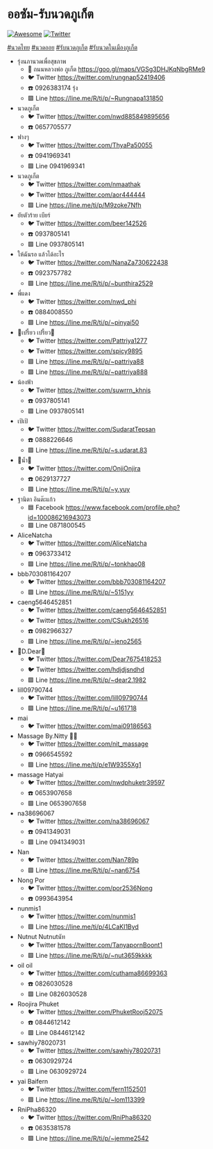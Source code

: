# ออซัม-รับนวดภูเก็ต
[![Awesome](https://awesome.re/badge-flat2.svg)](https://awesome.re)
[![Twitter](https://img.shields.io/twitter/url?url=https%3A%2F%2Ftwitter.com%2Fi%2Flists%2F1680569394110373889&label=%E0%B8%A3%E0%B8%B1%E0%B8%9A%E0%B8%99%E0%B8%A7%E0%B8%94%E0%B8%A0%E0%B8%B9%E0%B9%80%E0%B8%81%E0%B9%87%E0%B8%95)](https://twitter.com/i/lists/1680569394110373889)

[#นวดไทย](https://twitter.com/search?q=%23%E0%B8%99%E0%B8%A7%E0%B8%94%E0%B9%84%E0%B8%97%E0%B8%A2%20%E0%B8%A0%E0%B8%B9%E0%B9%80%E0%B8%81%E0%B9%87%E0%B8%95)
[#นวดออย](https://twitter.com/search?q=%23%E0%B8%99%E0%B8%A7%E0%B8%94%E0%B8%AD%E0%B8%AD%E0%B8%A2%20%E0%B8%A0%E0%B8%B9%E0%B9%80%E0%B8%81%E0%B9%87%E0%B8%95)
[#รับนวดภูเก็ต](https://twitter.com/search?q=%23%E0%B8%A3%E0%B8%B1%E0%B8%9A%E0%B8%99%E0%B8%A7%E0%B8%94%E0%B8%A0%E0%B8%B9%E0%B9%80%E0%B8%81%E0%B9%87%E0%B8%95)
[#รับนวดในเมืองภูเก็ต](https://twitter.com/search?q=%23%E0%B8%A3%E0%B8%B1%E0%B8%9A%E0%B8%99%E0%B8%A7%E0%B8%94%E0%B9%83%E0%B8%99%E0%B9%80%E0%B8%A1%E0%B8%B7%E0%B8%AD%E0%B8%87%E0%B8%A0%E0%B8%B9%E0%B9%80%E0%B8%81%E0%B9%87%E0%B8%95)

* รุ่งนภานวดเพื่อสุขภาพ
  * 📍 ถนนหลวงพ่อ ภูเก็ต https://goo.gl/maps/VGSg3DHJKqNbgRMe9
  * 🐦 Twitter https://twitter.com/rungnap52419406
  * ☎️ 0926383174 รุ่ง
  * 🟩 Line https://line.me/R/ti/p/~Rungnapa131850
* นวดภูเก็ต
  * 🐦 Twitter https://twitter.com/nwd885849895656
  * ☎️ 0657705577
* ฟางๆ
  * 🐦 Twitter https://twitter.com/ThyaPa50055
  * ☎️ 0941969341
  * 🟩 Line 0941969341
* นวดภูเก็ต
  * 🐦 Twitter https://twitter.com/nmaathak
  * 🐦 Twitter https://twitter.com/aor444444
  * 🟩 Line https://line.me/ti/p/M9zoke7Nfh
* ยัยตัวร้าย เบียร์
  * 🐦 Twitter https://twitter.com/beer142526
  * ☎️ 0937805141
  * 🟩 Line 0937805141
* ให้ฉันรอ แล้วได้อะไร
  * 🐦 Twitter https://twitter.com/NanaZa730622438
  * ☎️ 0923757782
  * 🟩 Line https://line.me/R/ti/p/~bunthira2529
* พี่แดง
  * 🐦 Twitter https://twitter.com/nwd_phi
  * ☎️ 0884008550
  * 🟩 Line https://line.me/R/ti/p/~pinyai50
* 🍊เปรี้ยว เปรี้ยว🍊
  * 🐦 Twitter https://twitter.com/Pattriya1277
  * 🐦 Twitter https://twitter.com/spicy9895
  * 🟩 Line https://line.me/R/ti/p/~pattriya88
  * 🟩 Line https://line.me/R/ti/p/~pattriya888
* น้องฟ้า
  * 🐦 Twitter https://twitter.com/suwrrn_khnis
  * ☎️ 0937805141
  * 🟩 Line 0937805141
* เป้เป้
  * 🐦 Twitter https://twitter.com/SudaratTepsan
  * ☎️ 0888226646
  * 🟩 Line https://line.me/R/ti/p/~s.udarat.83
* 💓น้ำ💓
  * 🐦 Twitter https://twitter.com/OnjiOnjira
  * ☎️ 0629137727
  * 🟩 Line https://line.me/R/ti/p/~y.yuy
* ฐานิตา อินต๊ะแก้ว
  * 🟦 Facebook https://www.facebook.com/profile.php?id=100086216943073
  * 🟩 Line 0871800545
* AliceNatcha
  * 🐦 Twitter https://twitter.com/AliceNatcha
  * ☎️ 0963733412
  * 🟩 Line https://line.me/R/ti/p/~tonkhao08
* bbb703081164207
  * 🐦 Twitter https://twitter.com/bbb703081164207
  * 🟩 Line https://line.me/R/ti/p/~5151yy
* caeng5646452851
  * 🐦 Twitter https://twitter.com/caeng5646452851
  * 🐦 Twitter https://twitter.com/CSukh26516
  * ☎️ 0982966327
  * 🟩 Line https://line.me/R/ti/p/~jeno2565
* 💙D.Dear💙
  * 🐦 Twitter https://twitter.com/Dear7675418253
  * 🐦 Twitter https://twitter.com/hdjdjsndhd
  * 🟩 Line https://line.me/R/ti/p/~dear2.1982
* lill09790744
  * 🐦 Twitter https://twitter.com/lill09790744
  * 🟩 Line https://line.me/R/ti/p/~u161718
* mai
  * 🐦 Twitter https://twitter.com/mai09186563
* Massage By.Nitty 🌈🐰
  * 🐦 Twitter https://twitter.com/nit_massage
  * ☎️ 0966545592
  * 🟩 Line https://line.me/ti/p/e1W9355Xg1
* massage Hatyai
  * 🐦 Twitter https://twitter.com/nwdphuketr39597
  * ☎️ 0653907658
  * 🟩 Line 0653907658
* na38696067
  * 🐦 Twitter https://twitter.com/na38696067
  * ☎️ 0941349031
  * 🟩 Line 0941349031
* Nan
  * 🐦 Twitter https://twitter.com/Nan789p
  * 🟩 Line https://line.me/R/ti/p/~nan6754
* Nong Por
  * 🐦 Twitter https://twitter.com/por2536Nong
  * ☎️ 0993643954
* nunmis1
  * 🐦 Twitter https://twitter.com/nunmis1
  * 🟩 Line https://line.me/ti/p/4LCaKI1Byd
* Nutnut Nutnutนัท
  * 🐦 Twitter https://twitter.com/TanyapornBoont1
  * 🟩 Line https://line.me/R/ti/p/~nut3659kkkk
* oil oil
  * 🐦 Twitter https://twitter.com/cuthama86699363
  * ☎️ 0826030528
  * 🟩 Line 0826030528
* Roojira Phuket
  * 🐦 Twitter https://twitter.com/PhuketRooj52075
  * ☎️ 0844612142
  * 🟩 Line 0844612142
* sawhiy78020731
  * 🐦 Twitter https://twitter.com/sawhiy78020731
  * ☎️ 0630929724
  * 🟩 Line 0630929724
* yai Baifern
  * 🐦 Twitter https://twitter.com/fern1152501
  * 🟩 Line https://line.me/R/ti/p/~lom113399
* RniPha86320
  * 🐦 Twitter https://twitter.com/RniPha86320
  * ☎️ 0635381578
  * 🟩 Line https://line.me/R/ti/p/~jemme2542

